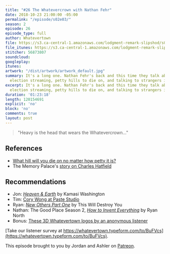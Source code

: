```yaml
---
title: "#26 The Whatevercrown with Nathan Fehr"
date: 2018-10-23 21:00:00 -05:00
permalink: "/episode/s02e03/"
season: 2
episode: 26
episode_type: full
author: Whatevertown
file: https://s3.ca-central-1.amazonaws.com/lodgment-remark-slipshod/s02e03.mp3
file_itunes: https://s3.ca-central-1.amazonaws.com/lodgment-remark-slipshod/s02e03.m4a
stitcher: 56873807
soundcloud: 
googleplay: 
itunes: 
artwork: "/dist/artwork/artwork_default.jpg"
summary: It's a long one. Nathan Fehr's back and this time they talk about municipal
  election streaming, petty hills to die on, and talking to strangers in an elevator.
excerpt: It's a long one. Nathan Fehr's back and this time they talk about municipal
  election streaming, petty hills to die on, and talking to strangers in an elevator.
duration: '01:23:18'
length: 120154691
explicit: 'no'
block: 'no'
comments: true
layout: post
---
```


> "Heavy is the head that wears the Whatevercrown…"

## References
- [What hill will you die on no matter how petty it is?](https://twitter.com/i/moments/1050994302476681216)
- The Memory Palace's [story on Charles Hatfield](http://thememorypalace.us/2015/07/charlie-god-of-rain/)

## Recommendations
- Jon: *[Heaven & Earth](https://open.spotify.com/album/5mG7tl4EW2xrTy5rI8BgGL?si=OrLVg97HRQykJAdRK_XlkQ)* by Kamasi Washington
- Tim: [Cory Wong at Paste Studio](https://www.youtube.com/watch?v=vqJiqoNHxkQ)
- Ryan: *[New Others Part One](https://open.spotify.com/album/3HE2YETFqn8NJ3Sv3pnCmm?si=z8T4BxEtQduZvV3X6S-lFg)* by This Will Destroy You
- Nathan: The Good Place Season 2, *[How to Invent Everything](https://www.amazon.ca/How-Invent-Everything-Survival-Stranded/dp/073522014X/)* by Ryan North
- Bonus: [These 3D Whatevertown logos by an anonymous listener](https://imgur.com/a/p09k605)


[Take our listener survey at https://whatevertown.typeform.com/to/BuFVcs](https://whatevertown.typeform.com/to/BuFVcs).

This episode brought to you by Jordan and Ashler on [Patreon](https://www.patreon.com/whatevertown).
